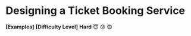 # Designing a Ticket Booking Service

**[Examples]**
**[Difficulty Level]**
**Hard** :innocent: :sweat: :fearful:
